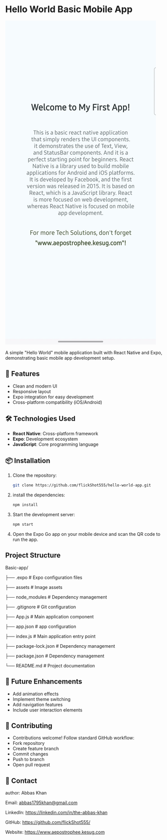 # Hello World Basic Mobile App

![App Preview](assets/preview.jpg)

A simple "Hello World" mobile application built with React Native and Expo, demonstrating basic mobile app development setup.

## 🚀 Features

- Clean and modern UI
- Responsive layout
- Expo integration for easy development
- Cross-platform compatibility (iOS/Android)

## 🛠️ Technologies Used

- **React Native**: Cross-platform framework
- **Expo**: Development ecosystem
- **JavaScript**: Core programming language

## 📦 Installation

1. Clone the repository:
   ```bash
   git clone https://github.com/flickShot555/hello-world-app.git
   ```

2. install the dependencies:
   ```bash
   npm install
   ```

3. Start the development server:
   ```bash
   npm start
   ```

4. Open the Expo Go app on your mobile device and scan the QR code to run the app.  

## Project Structure

Basic-app/

├── .expo                 # Expo configuration files

├── assets                # Image assets

├── node_modules          # Dependency management

├── .gitignore            # Git configuration

├── App.js                # Main application component

├── app.json              # app configuration

├── index.js              # Main application entry point

├── package-lock.json     # Dependency management

├── package.json          # Dependency management

└── README.md             # Project documentation

## 🌟 Future Enhancements

- Add animation effects
- Implement theme switching
- Add navigation features
- Include user interaction elements


## 🤝 Contributing

- Contributions welcome! Follow standard GitHub workflow:
- Fork repository
- Create feature branch
- Commit changes
- Push to branch
- Open pull request


## 📧 Contact

author: Abbas Khan

Email: abbas1795khan@gmail.com

LinkedIn: https://linkedin.com/in/the-abbas-khan

GitHub: https://github.com/flickShot555/

Website: https://www.aepostrophee.kesug.com
